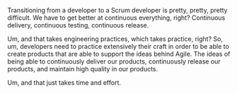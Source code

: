 Transitioning from a developer to a Scrum developer is pretty, pretty, pretty difficult. We have to get better at continuous everything, right? Continuous delivery, continuous testing, continuous release. 

Um, and that takes engineering practices, which takes practice, right? So, um, developers need to practice extensively their craft in order to be able to create products that are able to support the ideas behind Agile. The ideas of being able to continuously deliver our products, continuously release our products, and maintain high quality in our products. 

Um, and that just takes time and effort.